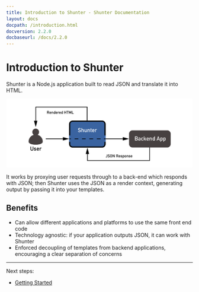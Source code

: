 ```yaml
---
title: Introduction to Shunter - Shunter Documentation
layout: docs
docpath: /introduction.html
docversion: 2.2.0
docbaseurl: /docs/2.2.0
---
```


Introduction to Shunter
=======================

Shunter is a Node.js application built to read JSON and translate it into HTML.

![Shunter as a proxy](/docs/2.2.0/diagram.png)

It works by proxying user requests through to a back-end which responds with JSON; then Shunter uses the JSON as a render context, generating output by passing it into your templates.


Benefits
--------

- Can allow different applications and platforms to use the same front end code
- Technology agnostic: if your application outputs JSON, it can work with Shunter
- Enforced decoupling of templates from backend applications, encouraging a clear separation of concerns


---

Next steps:

- [Getting Started](getting-started.html)

